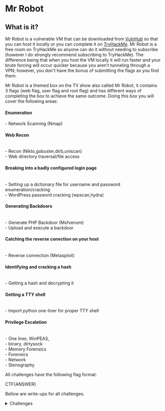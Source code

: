 <H1>Mr Robot</H1>
<p></p>
<H2>What is it?</H2>
<p></p>
Mr Robot is a vulnerable VM that can be downloaded from <a href="https://www.vulnhub.com/entry/mr-robot-1,151/" rel="nofollow">VulnHub</a> so that you can host it locally or you can complete it on <a href="https://tryhackme.com/room/mrrobot" rel="nofollow">TryHackMe</a>. Mr Robot is a free room on TryHackMe so anyone can do it without needing to subscribe (however I do strongly recommend subscribing to TryHackMe). The difference being that when you host the VM locally it will run faster and your brute forcing will occur quicker because you aren't tunneling through a VPN; however, you don't have the bonus of submitting the flags as you find them.
<p></p>
Mr Robot is a themed box on the TV show also called Mr Robot, it contains 3 flags (web flag, user flag and root flag) and has different ways of completing the box to achieve the same outcome. Doing this box you will cover the following areas:
<p></p>
<H4>Enumeration</H4>
- Network Scanning (Nmap)
<H4>Web Recon</H4>
<br>
- Recon (Nikto,gobuster,dirb,uniscan)
<br>
- Web directory traversal/file access
<br>
<H4>Breaking into a badly configured login page</H4>
<br>
- Setting up a dictionary file for username and password enumeration/cracking
<br>
- WordPress password cracking (wpscan,hydra)
<br>
<H4>Generating Backdoors</H4>
<br>
- Generate PHP Backdoor (Msfvenom)
<br>
- Upload and execute a backdoor
<br>
<H4>Catching the reverse conection on your host</H4>
<br>
- Reverse connection (Metasploit)
<br>
<H4>Identifying and cracking a hash</H4>
<br>
- Getting a hash and decrypting it
<br>
<H4>Getting a TTY shell</H4>
<br>
- Import python one-liner for proper TTY shell
<br>
<H4>Privilege Escalation</H4>
<br>
- One liner, WinPEAS,
<br>
- binary, dirtysock


<br>
- Memory Forensics
<br>
- Forensics
<br>
- Network
<br>
- Stenography
<p></p>
All challenges have the following flag format:
<p></p>
CTF{ANSWER}
<p></p>
Bellow are write-ups for all challenges.
<p></p>
<details>
    <summary>Challenges</summary>
<p></p>
<details>
    <summary>Reverse Engineering</summary>
<p></p>
<details>
    <summary>
















</details>